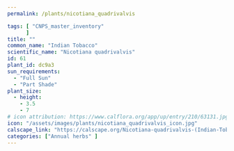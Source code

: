 ```yaml
---
permalink: /plants/nicotiana_quadrivalvis

tags: [ "CNPS_master_inventory"
      ]
title: ""
common_name: "Indian Tobacco"
scientific_name: "Nicotiana quadrivalvis"
id: 61
plant_id: dc9a3
sun_requirements:
  - "Full Sun"
  - "Part Shade"
plant_size:
  - height: 
    - 3.5
    - 7
# icon attribution: https://www.calflora.org/app/up/entry/210/63131.jpg 
icon: "/assets/images/plants/nicotiana_quadrivalvis_icon.jpg" 
calscape_link: "https://calscape.org/Nicotiana-quadrivalvis-(Indian-Tobacco)"
categories: ["Annual herbs" ]
---
```






